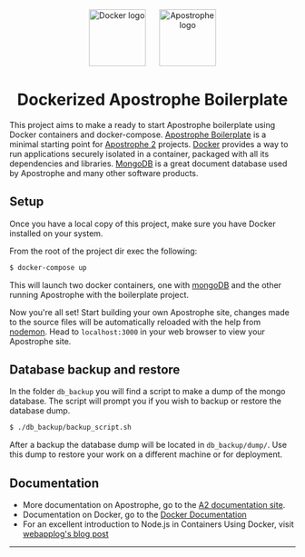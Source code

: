 <center><img src="https://www.docker.com/sites/default/files/vertical_large.png" alt="Docker logo" style="height: 100px; margin-right:20px;"/>
<img src="https://wappalyzer.com/images/icons/apostrophecms.svg" alt="Apostrophe logo" style="height: 100px;"/>

# Dockerized Apostrophe Boilerplate </center>

This project aims to make a ready to start Apostrophe boilerplate using Docker containers and docker-compose. [Apostrophe Boilerplate](https://github.com/punkave/apostrophe-boilerplate) is a minimal starting point for [Apostrophe 2](https://github.com/punkave/apostrophe) projects. [Docker](https://www.docker.com/) provides a way to run applications securely isolated in a container, packaged with all its dependencies and libraries. [MongoDB](https://www.mongodb.com/) is a great document database used by Apostrophe and many other software products.

## Setup

Once you have a local copy of this project, make sure you have Docker installed on your system.

From the root of the project dir exec the following:

```bash
$ docker-compose up
```

This will launch two docker containers, one with [mongoDB](https://www.mongodb.com/) and the other running Apostrophe with the boilerplate project.

Now you're all set! Start building your own Apostrophe site, changes made to the source files will be automatically reloaded with the help from [nodemon](https://nodemon.io/). Head to `localhost:3000` in your web browser to view your Apostrophe site.

## Database backup and restore

In the folder `db_backup` you will find a script to make a dump of the mongo database. The script will prompt you if you wish to backup or restore the database dump. 

```bash
$ ./db_backup/backup_script.sh
```

After a backup the database dump will be located in `db_backup/dump/`. Use this dump to restore your work on a different machine or for deployment.

## Documentation

+ More documentation on Apostrophe, go to the [A2 documentation site](http://apostrophecms.com).
+ Documentation on Docker, go to the [Docker Documentation](https://docs.docker.com/)
+ For an excellent introduction to Node.js in Containers Using Docker, visit [webapplog's blog post](https://webapplog.com/node-docker/)


---